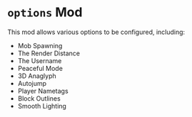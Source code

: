 # ``options`` Mod
This mod allows various options to be configured, including:
- Mob Spawning
- The Render Distance
- The Username
- Peaceful Mode
- 3D Anaglyph
- Autojump
- Player Nametags
- Block Outlines
- Smooth Lighting
